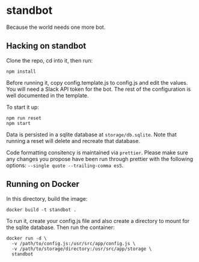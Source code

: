 # standbot

Because the world needs one more bot.

## Hacking on standbot

Clone the repo, cd into it, then run:

```
npm install
```

Before running it, copy config.template.js to config.js and edit the values. You will need a Slack API token for the bot. The rest of the configuration is well documented in the template.

To start it up:

```
npm run reset
npm start
```

Data is persisted in a sqlite database at `storage/db.sqlite`. Note that running a reset will delete and recreate that database.

Code formatting consitency is maintained via `prettier`. Please make sure any changes you propose have been run through prettier with the following options: `--single quote --trailing-comma es5`.

## Running on Docker

In this directory, build the image:

```
docker build -t standbot .
```

To run it, create your config.js file and also create a directory to mount for the sqlite database. Then run the container:

```
docker run -d \
  -v /path/to/config.js:/usr/src/app/config.js \
  -v /path/to/storage/directory:/usr/src/app/storage \
  standbot
```
